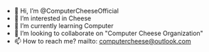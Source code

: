 - 👋 Hi, I’m @ComputerCheeseOfficial
- 👀 I’m interested in Cheese
- 🌱 I’m currently learning Computer
- 💞️ I’m looking to collaborate on "Computer Cheese Organization"
- 📫 How to reach me? mailto: computercheese@outlook.com

<!---
ComputerCheeseOfficial/ComputerCheeseOfficial is a ✨ special ✨ repository because its `README.md` (this file) appears on your GitHub profile.
You can click the Preview link to take a look at your changes.
--->
